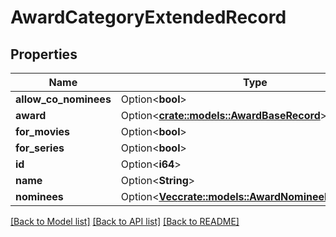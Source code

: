 # AwardCategoryExtendedRecord

## Properties

Name | Type | Description | Notes
------------ | ------------- | ------------- | -------------
**allow_co_nominees** | Option<**bool**> |  | [optional]
**award** | Option<[**crate::models::AwardBaseRecord**](AwardBaseRecord.md)> |  | [optional]
**for_movies** | Option<**bool**> |  | [optional]
**for_series** | Option<**bool**> |  | [optional]
**id** | Option<**i64**> |  | [optional]
**name** | Option<**String**> |  | [optional]
**nominees** | Option<[**Vec<crate::models::AwardNomineeBaseRecord>**](AwardNomineeBaseRecord.md)> |  | [optional]

[[Back to Model list]](../README.md#documentation-for-models) [[Back to API list]](../README.md#documentation-for-api-endpoints) [[Back to README]](../README.md)


